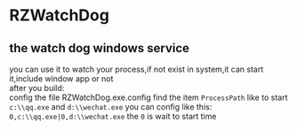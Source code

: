 # RZWatchDog
## the watch dog windows service  
you can use it to watch your process,if not exist in system,it can start it,include window app or not  
after you build:  
config the file RZWatchDog.exe.config find the item `ProcessPath` like to start `c:\\qq.exe` and `d:\\wechat.exe` you can config like this:
`0,c:\\qq.exe|0,d:\\wechat.exe` the `0` is wait to start time
